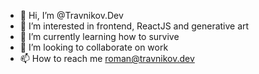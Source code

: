 - 👋 Hi, I’m @Travnikov.Dev
- 👀 I’m interested in frontend, ReactJS and generative art
- 🌱 I’m currently learning how to survive
- 💞️ I’m looking to collaborate on work
- 📫 How to reach me roman@travnikov.dev

<!---
TravnikovDev/TravnikovDev is a ✨ special ✨ repository because its `README.md` (this file) appears on your GitHub profile.
You can click the Preview link to take a look at your changes.
--->

